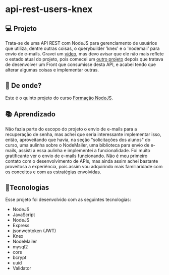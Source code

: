 # api-rest-users-knex

## :computer: Projeto

Trata-se de uma API REST com NodeJS para gerenciamento de usuários que utiliza, dentre outras coisas, o querybuilder 'knex' e o 'nodemail' para envio de e-mails.
Gravei um [vídeo](https://youtu.be/FB5wtnTqQqM), mas devo avisar que ele não mais reflete o estado atual do projeto, pois comecei um [outro projeto](https://github.com/caiohscruz/formacao-node-vue-users) depois que tratava de desenvolver um Front que consumisse desta API, e acabei tendo que alterar algumas coisas e implementar outras.

## :satellite: De onde?

Este é o quinto projeto do curso [Formação NodeJS](https://www.udemy.com/course/formacao-nodejs/).

## :books: Aprendizado

Não fazia parte do escopo do projeto o envio de e-mails para a recuperação de senha, mas achei que seria interessante implementar isso, então, aproveitando que havia, na seção "solicitações dos alunos" do curso, uma aulinha sobre o NodeMailer, uma biblioteca para envio de e-mails, assisti a essa aulinha e implementei a funcionalidade. Foi muito gratificante ver o envio de e-mails funcionando.
Não é meu primeiro contato com o desenvolvimento de APIs, mas ainda assim achei bastante proveitosa a experiência, pois assim vou adquirindo mais familiaridade com os conceitos e com as estratégias envolvidas.  

## :rocket:Tecnologias

Esse projeto foi desenvolvido com as seguintes tecnologias:

- NodeJS
- JavaScript
- NodeJS
- Express
- jsonwebtoken (JWT)
- Knex
- NodeMailer
- mysql2
- cors
- bcrypt
- uuid
- Validator
